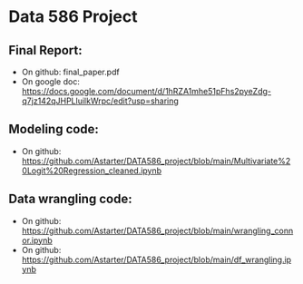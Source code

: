# Data 586 Project

## Final Report:
- On github: final_paper.pdf
- On google doc: https://docs.google.com/document/d/1hRZA1mhe51pFhs2pyeZdg-q7jz142qJHPLluilkWrpc/edit?usp=sharing

## Modeling code:
- On github: https://github.com/Astarter/DATA586_project/blob/main/Multivariate%20Logit%20Regression_cleaned.ipynb

## Data wrangling code:
- On github: https://github.com/Astarter/DATA586_project/blob/main/wrangling_connor.ipynb
- On github: https://github.com/Astarter/DATA586_project/blob/main/df_wrangling.ipynb

